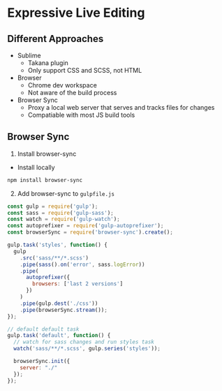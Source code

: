 # Expressive Live Editing

## Different Approaches
- Sublime
  - Takana plugin
  - Only support CSS and SCSS, not HTML
- Browser
  - Chrome dev workspace
  - Not aware of the build process
- Browser Sync
  - Proxy a local web server that serves and tracks files for changes
  - Compatiable with most JS build tools

## Browser Sync
1. Install browser-sync
  - Install locally

```sh
npm install browser-sync
```

2. Add browser-sync to `gulpfile.js`
```js
const gulp = require('gulp');
const sass = require('gulp-sass');
const watch = require('gulp-watch');
const autoprefixer = require('gulp-autoprefixer');
const browserSync = require('browser-sync').create();

gulp.task('styles', function() {
  gulp
    .src('sass/**/*.scss')
    .pipe(sass().on('error', sass.logError))
    .pipe(
      autoprefixer({
        browsers: ['last 2 versions']
      })
    )
    .pipe(gulp.dest('./css'))
    .pipe(browserSync.stream());
});

// default default task
gulp.task('default', function() {
  // watch for sass changes and run styles task
  watch('sass/**/*.scss', gulp.series('styles'));

  browserSync.init({
    server: "./"
  });
});
```
